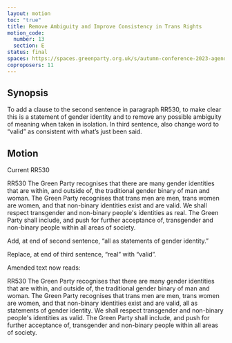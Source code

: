 ```yaml
---
layout: motion
toc: "true"
title: Remove Ambiguity and Improve Consistency in Trans Rights
motion_code:
  number: 13
  section: E
status: final
spaces: https://spaces.greenparty.org.uk/s/autumn-conference-2023-agenda-forum/post/post/view?id=11006
coproposers: 11
---
```

## Synopsis

To add a clause to the second sentence in paragraph RR530, to make clear this is a statement of gender identity and to remove any possible ambiguity of meaning when taken in isolation. In third sentence, also change word to “valid” as consistent with what’s just been said.

## M﻿otion

Current RR530

RR530 The Green Party recognises that there are many gender identities that are within, and outside of, the traditional gender binary of man and woman. The Green Party recognises that trans men are men, trans women are women, and that non-binary identities exist and are valid. We shall respect transgender and non-binary people's identities as real. The Green Party shall include, and push for further acceptance of, transgender and non-binary people within all areas of society.

Add, at end of second sentence, “all as statements of gender identity.”

Replace, at end of third sentence, “real” with “valid”.

Amended text now reads:

RR530 The Green Party recognises that there are many gender identities that are within, and outside of, the traditional gender binary of man and woman. The Green Party recognises that trans men are men, trans women are women, and that non-binary identities exist and are valid, all as statements of gender identity. We shall respect transgender and non-binary people's identities as valid. The Green Party shall include, and push for further acceptance of, transgender and non-binary people within all areas of society.